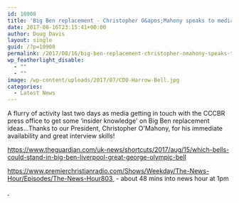 ```yaml
---
id: 10908
title: 'Big Ben replacement - Christopher O&apos;Mahony speaks to media'
date: 2017-08-16T23:15:41+00:00
author: Doug Davis
layout: single
guid: /?p=10908
permalink: /2017/08/16/big-ben-replacement-christopher-omahony-speaks-to-media/
wp_featherlight_disable:
  - ""
  - ""
image: /wp-content/uploads/2017/07/CDO-Harrow-Bell.jpg
categories:
  - Latest News
---
```

A flurry of activity last two days as media getting in touch with the CCCBR press office to get some &#8216;insider knowledge&apos; on Big Ben replacement ideas&#8230;Thanks to our President, Christopher O&apos;Mahony, for his immediate availability and great interview skills!

https://www.theguardian.com/uk-news/shortcuts/2017/aug/15/which-bells-could-stand-in-big-ben-liverpool-great-george-olympic-bell

https://www.premierchristianradio.com/Shows/Weekday/The-News-Hour/Episodes/The-News-Hour803  - about 48 mins into news hour at 1pm

[ ](https://www.premierchristianradio.com/Shows/Weekday/The-News-Hour/Episodes/The-News-Hour803)
